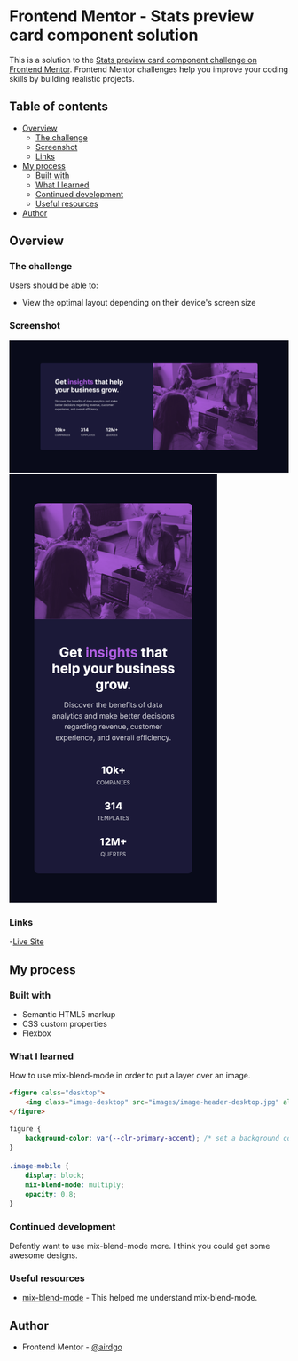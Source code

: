 # Frontend Mentor - Stats preview card component solution

This is a solution to the [Stats preview card component challenge on Frontend Mentor](https://www.frontendmentor.io/challenges/stats-preview-card-component-8JqbgoU62). Frontend Mentor challenges help you improve your coding skills by building realistic projects. 

## Table of contents

- [Overview](#overview)
  - [The challenge](#the-challenge)
  - [Screenshot](#screenshot)
  - [Links](#links)
- [My process](#my-process)
  - [Built with](#built-with)
  - [What I learned](#what-i-learned)
  - [Continued development](#continued-development)
  - [Useful resources](#useful-resources)
- [Author](#author)

## Overview

### The challenge

Users should be able to:

- View the optimal layout depending on their device's screen size

### Screenshot

![](./PC-screenshot.png)
![](./Mobile-screenshot.png)

### Links

-[Live Site](https://your-live-site-url.com)

## My process

### Built with

- Semantic HTML5 markup
- CSS custom properties
- Flexbox

### What I learned

How to use mix-blend-mode in order to put a layer over an image.

```html
<figure calss="desktop">
    <img class="image-desktop" src="images/image-header-desktop.jpg" alt="women at computer">
</figure>
```
```css
figure {
    background-color: var(--clr-primary-accent); /* set a background color for the image container */  
}

.image-mobile {
    display: block;
    mix-blend-mode: multiply;
    opacity: 0.8;
}
```

### Continued development

Defently want to use mix-blend-mode more. I think you could get some awesome designs.

### Useful resources

- [mix-blend-mode](https://www.w3schools.com/cssref/pr_mix-blend-mode.asp) - This helped me understand mix-blend-mode.

## Author

- Frontend Mentor - [@airdgo](https://www.frontendmentor.io/profile/airdgo)
